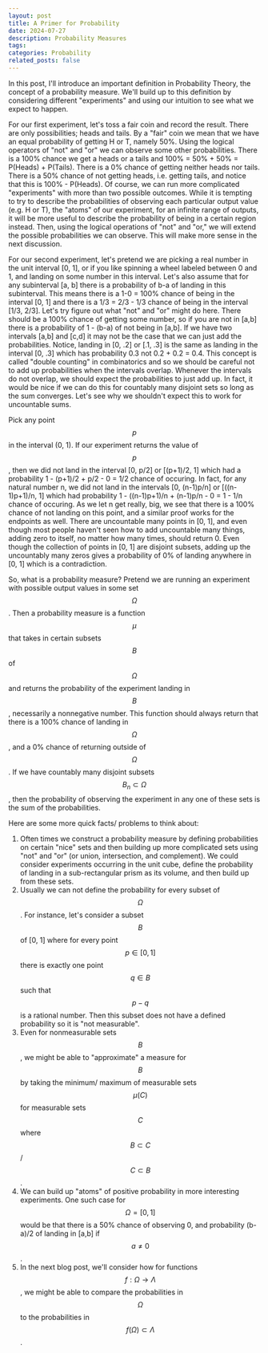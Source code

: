 ```yaml
---
layout: post
title: A Primer for Probability
date: 2024-07-27 
description: Probability Measures
tags: 
categories: Probability
related_posts: false
---
```


In this post, I'll introduce an important definition in Probability Theory, the concept of a probability measure. We'll build up to this definition by considering different "experiments" and using our intuition to see what we expect to happen.

For our first experiment, let's toss a fair coin and record the result. There are only possibilities; heads and tails. By a "fair" coin we mean that we have an equal probability of getting H or T, namely 50%. Using the logical operators of "not" and "or" we can observe some other probabilities. There is a 100% chance we get a heads or a tails and 100% = 50% + 50% = P(Heads) + P(Tails). There is a 0% chance of getting neither heads nor tails. There is a 50% chance of not getting heads, i.e. getting tails, and notice that this is 100% - P(Heads). Of course, we can run more complicated "experiments" with more than two possible outcomes. While it is tempting to try to describe the probabilities of observing each particular output value (e.g. H or T), the "atoms" of our experiment,  for an infinite range of outputs, it will be more useful to describe the probability of being in a certain region instead. Then, using the logical operations of "not" and "or," we will extend the possible probabilities we can observe. This will make more sense in the next discussion.

For our second experiment, let's pretend we are picking a real number in the unit interval [0, 1], or if you like spinning a wheel labeled between 0 and 1, and landing on some number in this interval. Let's also assume that for any subinterval [a, b] there is a probability of b-a of landing in this subinterval. This means there is a 1-0 = 100% chance of being in the interval [0, 1] and there is a 1/3 = 2/3 - 1/3 chance of being in the interval [1/3, 2/3]. Let's try figure out what "not" and "or" might do here. There should be a 100% chance of getting some number, so if you are not in [a,b] there is a probability of 1 - (b-a) of not being in [a,b]. If we have two intervals [a,b] and [c,d] it may not be the case that we can just add the probabilities. Notice, landing in [0, .2] or [.1, .3] is the same as landing in the interval [0, .3] which has probability 0.3 not 0.2 + 0.2 = 0.4. This concept is called "double counting" in combinatorics and so we should be careful not to add up probabilities when the intervals overlap. Whenever the intervals do not overlap, we should expect the probabilities to just add up. In fact, it would be nice if we can do this for countably many disjoint sets so long as the sum converges. Let's see why we shouldn't expect this to work for uncountable sums.

Pick any point $$p$$ in the interval (0, 1). If our experiment returns the value of $$p$$, then we did not land in the interval [0, p/2] or [(p+1)/2, 1] which had a probability 1 - (p+1)/2 + p/2 - 0 = 1/2 chance of occuring. In fact, for any natural number n, we did not land in the intervals [0, (n-1)p/n] or [((n-1)p+1)/n, 1] which had probability 1 - ((n-1)p+1)/n + (n-1)p/n - 0 = 1 - 1/n chance of occuring. As we let n get really, big, we see that there is a 100% chance of not landing on this point, and a similar proof works for the endpoints as well. There are uncountable many points in [0, 1], and even though most people haven't seen how to add uncountable many things, adding zero to itself, no matter how many times, should return 0. Even though the collection of points in [0, 1] are disjoint subsets, adding up the uncountably many zeros gives a probability of 0% of landing anywhere in [0, 1] which is a contradiction.


So, what is a probability measure? Pretend we are running an experiment with possible output values in some set $$\Omega$$. Then a probability measure is a function $$\mu$$ that takes in certain subsets $$B$$ of $$\Omega$$ and returns the probability of the experiment landing in $$B$$, necessarily a nonnegative number. This function should always return that there is a 100% chance of landing in $$\Omega$$, and a 0% chance of returning outside of $$\Omega$$. If we have countably many disjoint subsets $$B_n \subset \Omega$$, then the probability of observing the experiment in any one of these sets is the sum of the probabilities.

Here are some more quick facts/ problems to think about:
1. Often times we construct a probability measure by defining probabilities on certain "nice" sets and then building up more complicated sets using "not" and "or" (or union, intersection, and complement). We could consider experiments occurring in the unit cube, define the probability of landing in a sub-rectangular prism as its volume, and then build up from these sets.
2. Usually we can not define the probability for every subset of $$\Omega$$. For instance, let's consider a subset $$B$$ of [0, 1] where for every point $$p \in [0, 1]$$ there is exactly one point $$q \in B$$ such that $$p-q$$ is a rational number. Then this subset does not have a defined probability so it is "not measurable".
3. Even for nonmeasurable sets $$B$$, we might be able to "approximate" a measure for $$B$$ by taking the minimum/ maximum of measurable sets $$\mu (C)$$ for measurable sets $$C$$ where $$B \subset C$$ / $$C \subset B$$.
4. We can build up "atoms" of positive probability in more interesting experiments. One such case for $$\Omega = [0, 1]$$ would be that there is a 50% chance of observing 0, and probability (b-a)/2 of landing in [a,b] if $$a \neq 0$$.
5. In the next blog post, we'll consider how for functions $$f : \Omega \rightarrow \Lambda$$, we might be able to compare the probabilities in $$\Omega$$ to the probabilities in $$f(\Omega) \subset \Lambda$$.


